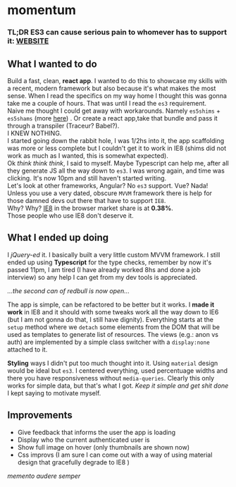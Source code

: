 # momentum

### TL;DR ES3 can cause serious pain to whomever has to support it: [WEBSITE](https://gioele-antoci.github.io/momentum) 

## What I wanted to do
Build a fast, clean, **react app**. I wanted to do this to showcase my skills with a recent, modern framework but also because it's what makes the most sense. When I read the specifics on my way home I thought this was gonna take me a couple of hours. That was until I read the `es3` requirement.   
Naive me thought I could get away with workarounds. Namely `es5shims` + `es5shams` (more [here](https://github.com/es-shims/es5-shim)) . Or create a react app,take that bundle and pass it through a transpiler (Traceur? Babel?).    
I KNEW NOTHING.   
I started going down the rabbit hole, I was 1/2hs into it, the app scaffolding was more or less complete but I couldn't get it to work in IE8 (shims did not work as much as I wanted, this is somewhat expected).    
Ok _think think think_, I said to myself. Maybe Typescript can help me, after all they generate JS all the way down to `es3`. I was wrong again, and time was clicking. It's now 10pm and still haven't started writing.    
Let's look at other frameworks, Angular? No `es3` support. Vue? Nada! Unless you use a very dated, obscure `MVVM` framework there is help for those damned devs out there that have to support `IE8`.     
Why? Why? [IE8](http://caniuse.com/usage-table) in the browser market share is at **0.38%**.  
Those people who use IE8 don't deserve it.

## What I ended up doing
I _jQuery-ed_ it. I basically built a very little custom MVVM framework. I still ended up using **Typescript** for the type checks, remember by now it's passed 11pm, I am tired (I have already worked 8hs and done a job interview) so any help I can get from my dev tools is  appreciated.    

_...the second can of redbull is now open..._

The app is simple, can be refactored to be better but it works. I **made it work** in IE8 and it should with some tweaks work all the way down to IE6 (but I am not gonna do that, I still have dignity). Everything starts at the `setup` method where we `detach` some elements from the DOM that will be used as templates to generate list of resources. The views (e.g.: anon vs auth) are implemented by a simple class switcher with a `display:none` attached to it.      

**Styling** ways I didn't put too much thought into it. Using `material` design would be ideal but `es3`. I centered everything, used percentuage widths and there you have responsiveness without `media-queries`. Clearly this only works for simple data, but that's what I got. _Keep it simple and get shit done_ I kept saying to motivate myself. 


## Improvements
- Give feedback that informs the user the app is loading
- Display who the current authenticated user is
- Show full image on hover (only thumbnails are shown now)
- Css improvs (I am sure I can come out with a way of using material design that gracefully degrade to IE8 )   
  
    
      
_memento audere semper_